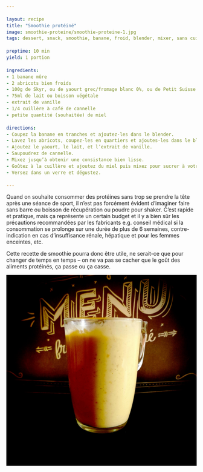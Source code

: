 ```yaml
---

layout: recipe
title: "Smoothie protéiné"
image: smoothie-proteine/smoothie-proteine-1.jpg
tags: dessert, snack, smoothie, banane, froid, blender, mixer, sans cuisson, skyr, yaourt grec, fromage blanc, petit suisse, abricot, lait, cannelle, miel

preptime: 10 min
yield: 1 portion

ingredients:
- 1 banane mûre 
- 2 abricots bien froids
- 100g de Skyr, ou de yaourt grec/fromage blanc 0%, ou de Petit Suisse
- 75ml de lait ou boisson végétale
- extrait de vanille
- 1/4 cuillère à café de cannelle
- petite quantité (souhaitée) de miel 

directions:
- Coupez la banane en tranches et ajoutez-les dans le blender.
- Lavez les abricots, coupez-les en quartiers et ajoutes-les dans le blender.
- Ajoutez le yaourt, le lait, et l’extrait de vanille.
- Saupoudrez de cannelle.
- Mixez jusqu’à obtenir une consistance bien lisse.
- Goûtez à la cuillère et ajoutez du miel puis mixez pour sucrer à votre convenance.
- Versez dans un verre et dégustez.

---
```


Quand on souhaite consommer des protéines sans trop se prendre la tête après une séance de sport, il n’est pas forcément évident d’imaginer faire sans barre ou boisson de récupération ou poudre pour shaker. C’est rapide et pratique, mais ça représente un certain budget et il y a bien sûr les précautions recommandées par les fabricants e.g. conseil médical si la consommation se prolonge sur une durée de plus de 6 semaines, contre-indication en cas d’insuffisance rénale, hépatique et pour les femmes enceintes, etc.

Cette recette de smoothie pourra donc être utile, ne serait-ce que pour changer de temps en temps – on ne va pas se cacher que le goût des aliments protéinés, ça passe ou ça casse.

![On peut jouer sur l’épaisseur en ajoutant plus ou moins de lait, ](../images/smoothie-proteine/smoothie-proteine-2.jpg)
